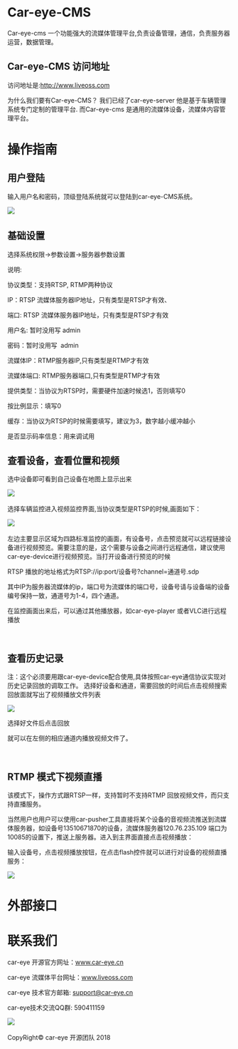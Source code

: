 # Car-eye-CMS

Car-eye-cms 一个功能强大的流媒体管理平台,负责设备管理，通信，负责服务器运营，数据管理。

## Car-eye-CMS 访问地址

访问地址是:http://www.liveoss.com

为什么我们要有Car-eye-CMS？
我们已经了car-eye-server 他是基于车辆管理系统专门定制的管理平台. 而Car-eye-cms 是通用的流媒体设备，流媒体内容管理平台。


# 操作指南


## 用户登陆

输入用户名和密码，顶级登陆系统就可以登陆到car-eye-CMS系统。       

![](https://github.com/Car-eye-team/Car-eye-CMS/blob/master/login.png)  



## 基础设置

选择系统权限->参数设置->服务器参数设置

说明:

协议类型：支持RTSP, RTMP两种协议

IP：RTSP 流媒体服务器IP地址，只有类型是RTSP才有效、

端口: RTSP 流媒体服务器IP地址，只有类型是RTSP才有效

用户名: 暂时没用写 admin

密码：暂时没用写  admin

流媒体IP：RTMP服务器IP,只有类型是RTMP才有效

流媒体端口: RTMP服务器端口,只有类型是RTMP才有效

提供类型：当协议为RTSP时，需要硬件加速时候选1，否则填写0

按比例显示：填写0

缓存：当协议为RTSP的时候需要填写，建议为3，数字越小缓冲越小

是否显示码率信息：用来调试用



## 查看设备，查看位置和视频

选中设备即可看到自己设备在地图上显示出来

![](https://github.com/Car-eye-team/Car-eye-CMS/blob/master/position.png)  

选择车辆监控进入视频监控界面,当协议类型是RTSP的时候,画面如下：

![](https://github.com/Car-eye-team/Car-eye-CMS/blob/master/main.png)  

左边主要显示区域为四路标准监控的画面，有设备号，点击预览就可以远程链接设备进行视频预览。需要注意的是，这个需要与设备之间进行远程通信，建议使用car-eye-device进行视频预览。当打开设备进行预览的时候

RTSP 播放的地址格式为RTSP://ip:port/设备号?channel=通道号.sdp

其中IP为服务器流媒体的ip，端口号为流媒体的端口号，设备号请与设备端的设备编号保持一致，通道号为1-4，四个通道。

在监控画面出来后，可以通过其他播放器，如car-eye-player 或者VLC进行远程播放

 

## 查看历史记录
注：这个必须要用跟car-eye-device配合使用,具体按照car-eye通信协议实现对历史记录回放的调取工作。 
选择好设备和通道，需要回放的时间后点击视频搜索回放面就写出了视频播放文件列表

![](https://github.com/Car-eye-team/Car-eye-CMS/blob/master/channel.png) 


选择好文件后点击回放

就可以在左侧的相应通道内播放视频文件了。

 
## RTMP 模式下视频直播

该模式下，操作方式跟RTSP一样，支持暂时不支持RTMP 回放视频文件，而只支持直播服务。

当然用户也用户可以使用car-pusher工具直接将某个设备的音视频流推送到流媒体服务器，如设备号13510671870的设备，流媒体服务器120.76.235.109 端口为10085的设置下，推送上服务器。进入到主界面直接点击视频播放：

输入设备号，点击视频播放按钮，在点击flash控件就可以进行对设备的视频直播服务：

![](https://github.com/Car-eye-team/Car-eye-CMS/blob/master/rtmp.png) 


# 外部接口


# 联系我们

car-eye 开源官方网址：www.car-eye.cn    

car-eye 流媒体平台网址：www.liveoss.com  

car-eye 技术官方邮箱: support@car-eye.cn

car-eye技术交流QQ群: 590411159        

![](https://github.com/Car-eye-team/Car-eye-server/blob/master/car-server/doc/QQ.jpg)  


CopyRight©  car-eye 开源团队 2018
